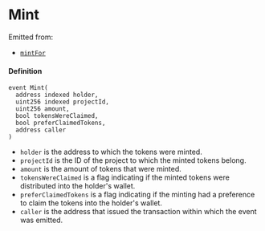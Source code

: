 # Mint

Emitted from:

* [`mintFor`](/v4/deprecated/v3/api/contracts/jbtokenstore/write/mintfor.md)

#### Definition

```
event Mint(
  address indexed holder,
  uint256 indexed projectId,
  uint256 amount,
  bool tokensWereClaimed,
  bool preferClaimedTokens,
  address caller
)
```

* `holder` is the address to which the tokens were minted.
* `projectId` is the ID of the project to which the minted tokens belong.
* `amount` is the amount of tokens that were minted.
* `tokensWereClaimed` is a flag indicating if the minted tokens were distributed into the holder's wallet.
* `preferClaimedTokens` is a flag indicating if the minting had a preference to claim the tokens into the holder's wallet.
* `caller` is the address that issued the transaction within which the event was emitted.

